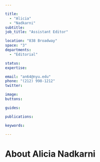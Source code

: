 ```yaml
---

title:
  - "Alicia"
  - "Nadkarni"
subtitle: 
job_title: "Assistant Editor"

location: "838 Broadway"
space: "3"
departments:
  - "Editorial"

status: 
expertise:

email: "an64@nyu.edu"
phone: "(212) 998-1212"
twitter: 

image: 
buttons:

guides:

publications:

keywords:

---
```


# About Alicia Nadkarni


